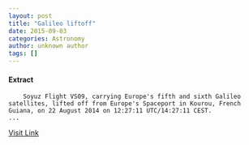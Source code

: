 ```yaml
---
layout: post
title: "Galileo liftoff"
date: 2015-09-03
categories: Astronomy
author: unknown author
tags: []
---
```





#### Extract
>
							
				
		
		Soyuz Flight VS09, carrying Europe's fifth and sixth Galileo satellites, lifted off from Europe's Spaceport in Kourou, French Guiana, on 22 August 2014 on 12:27:11 UTC/14:27:11 CEST.
	...



[Visit Link](http://www.esa.int/Our_Activities/Navigation/The_future_-_Galileo/Launching_Galileo/Highlights/Galileo_liftoff)


